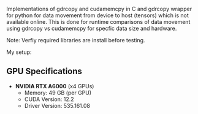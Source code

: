 Implementations of gdrcopy and cudamemcpy in C and gdrcopy wrapper for python for data movement from device to host (tensors) which is not available online. This is done for runtime comparisons of data movement using gdrcopy vs cudamemcpy for specfic data size and hardware.

Note: Verfiy required libraries are install before testing.

My setup:

## GPU Specifications

- **NVIDIA RTX A6000** (x4 GPUs)
  - Memory: 49 GB (per GPU)
  - CUDA Version: 12.2
  - Driver Version: 535.161.08
